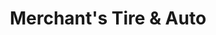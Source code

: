 ---
title: "Merchant's Tire & Auto"
url: /woodbridge/merchants-tire-und-auto/
shop: Autowerkstatt
---